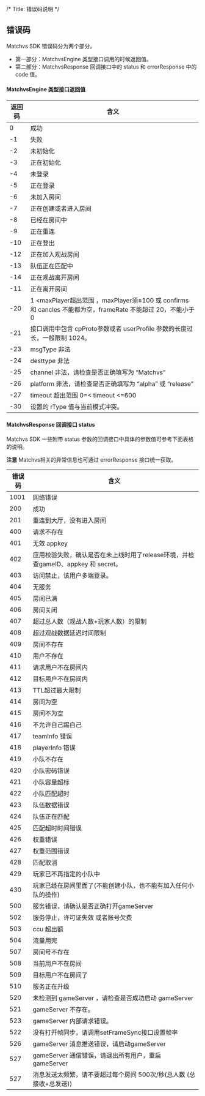 /*
Title: 错误码说明
*/

## 错误码 

Matchvs SDK 错误码分为两个部分。    

- 第一部分：MatchvsEngine 类型接口调用的时候返回值。
- 第二部分：MatchvsResponse 回调接口中的 status 和 errorResponse 中的 code 值。

#### MatchvsEngine 类型接口返回值

| 返回码 | 含义                                  |
| ------ | ------------------------------------- |
| 0      | 成功                                  |
| -1     | 失败                                  |
| -2     | 未初始化                              |
| -3     | 正在初始化                            |
| -4     | 未登录                                |
| -5     | 正在登录                     |
| -6     | 未加入房间                            |
| -7     | 正在创建或者进入房间                  |
| -8     | 已经在房间中                           |
| -9     | 正在重连 	|
| -10    | 正在登出                                |
| -12    | 正在加入观战房间                    |
| -13    | 队伍正在匹配中                   |
| -14    | 正在观战离开房间                   |
| -11    | 正在离开房间                            |
| -20    | 1 <maxPlayer超出范围 ，maxPlayer须≤100 或 confirms 和 cancles 不能都为空，frameRate 不能超过 20，不能小于0 |
| -21    | 接口调用中包含 cpProto参数或者 userProfile 参数的长度过长，一般限制 1024。 |
| -23    | msgType 非法                           |
| -24    | desttype 非法                          |
| -25    | channel 非法，请检查是否正确填写为 “Matchvs”             |
| -26    | platform 非法，请检查是否正确填写为 “alpha” 或 “release” |
| -27    | timeout 超出范围  0=< timeout <=600 |
| -30    | 设置的 rType 值与当前模式冲突。     |



#### MatchvsResponse 回调接口 status

Matchvs SDK 一些附带 status 参数的回调接口中具体的参数值可参考下面表格的说明。


**注意** Matchvs相关的异常信息也可通过 errorResponse 接口统一获取。

| 错误码 | 含义                                                         |
| ------ | ------------------------------------------------------------ |
| 1001   | 网络错误                                                     |
| 200    | 成功                                                         |
| 201    | 重连到大厅，没有进入房间                                     |
| 400    | 请求不存在                                                   |
| 401    | 无效 appkey                                                  |
| 402    | 应用校验失败，确认是否在未上线时用了release环境，并检查gameID、appkey 和 secret。 |
| 403    | 访问禁止，该用户多端登录。                                   |
| 404    | 无服务                                                       |
| 405    | 房间已满                                                     |
| 406    | 房间关闭                                                     |
| 407    | 超过总人数（观战人数+玩家人数）的限制                        |
| 408    | 超过观战数据延迟时间限制                                     |
| 409    | 房间不存在                                                   |
| 410    | 用户不存在                                                   |
| 411    | 请求用户不在房间内                                           |
| 412    | 目标用户不在房间内                                           |
| 413    | TTL超过最大限制                                              |
| 414    | 房间为空                                                     |
| 415    | 房间不为空                                                   |
| 416    | 不允许自己踢自己                                             |
| 417    | teamInfo 错误                                             |
| 418    | playerInfo 错误                                           |
| 419    | 小队不存在                                          |
| 420    | 小队密码错误                                          |
| 421    | 小队容量超标                                          |
| 422    | 小队匹配超时                                          |
| 423    | 队伍数据错误                                          |
| 424    | 队伍正在匹配                                |
| 425    | 匹配超时时间错误                               |
| 426    | 权重错误                               |
| 427    | 权重范围错误                              |
| 428    | 匹配取消                              |
| 429    | 玩家已不再指定的小队中                      |
| 430    | 玩家已经在房间里面了(不能创建小队，也不能有加入任何小队的操作) |
| 500    | 服务错误，请确认是否正确打开gameServer                       |
| 502    | 服务停止，许可证失效 或者账号欠费                            |
| 503    | ccu 超出额                                                   |
| 504    | 流量用完                                                     |
| 507    | 房间号不存在                                                 |
| 508    | 当前用户不在房间                                             |
| 509    | 目标用户不在房间了                                           |
| 510    | 服务正在升级                                                 |
| 520    | 未检测到 gameServer ，请检查是否成功启动 gameServer          |
| 521    | gameServer 不存在。                                          |
| 523    | gameServer 内部请求错误。                                    |
| 522    | 没有打开帧同步，请调用setFrameSync接口设置帧率               |
| 526    | gameServer 消息推送错误，请启动gameServer                    |
| 527    | gameServer 通信错误，请退出所有用户，重启gameServer          |
| 527    | 消息发送太频繁，请不要超过每个房间 500次/秒(总人数 (总接收+总发送)) |

